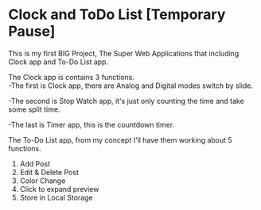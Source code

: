 # Clock and ToDo List [Temporary Pause]

  This is my first BIG Project, The Super Web Applications that including Clock app and To-Do List app.

The Clock app is contains 3 functions.  
-The first is Clock app, there are Analog and Digital modes switch by slide.

-The second is Stop Watch app, it's just only counting the time and take some split time.

-The last is Timer app, this is the countdown timer.


The To-Do List app, from my concept I'll have them working about 5 functions.
1. Add Post
2. Edit & Delete Post
3. Color Change
4. Click to expand preview
5. Store in  Local Storage

